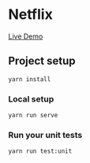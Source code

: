 # Netflix 

[Live Demo](https://netflix.vijaykumar.me)

## Project setup
```
yarn install
```

### Local setup
```
yarn run serve
```

### Run your unit tests
```
yarn run test:unit
```
